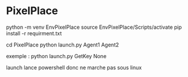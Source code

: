 # PixelPlace

python -m venv EnvPixelPlace
source EnvPixelPlace/Scripts/activate
pip install -r requirment.txt

cd PixelPlace
python launch.py Agent1 Agent2

exemple : python launch.py GetKey None

launch lance powershell donc ne marche pas sous linux
